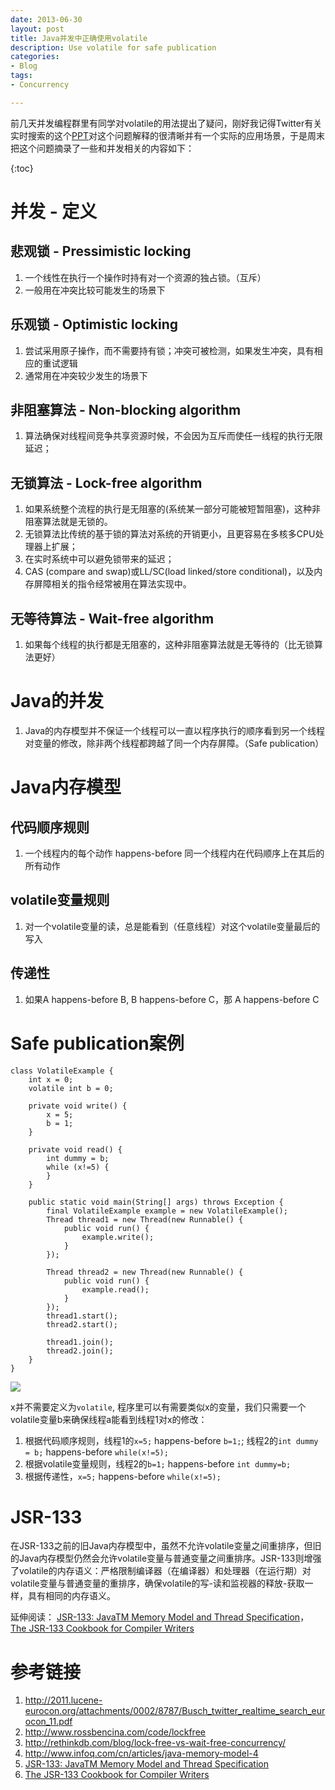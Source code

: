 ```yaml
---
date: 2013-06-30
layout: post
title: Java并发中正确使用volatile
description: Use volatile for safe publication
categories:
- Blog
tags:
- Concurrency

---
```



前几天并发编程群里有同学对volatile的用法提出了疑问，刚好我记得Twitter有关实时搜索的这个[PPT](http://2011.lucene-eurocon.org/attachments/0002/8787/Busch_twitter_realtime_search_eurocon_11.pdf)对这个问题解释的很清晰并有一个实际的应用场景，于是周末把这个问题摘录了一些和并发相关的内容如下：

{:toc}

# 并发 - 定义
## 悲观锁 - Pressimistic locking

1. 一个线性在执行一个操作时持有对一个资源的独占锁。（互斥）
2. 一般用在冲突比较可能发生的场景下

## 乐观锁 - Optimistic locking

1. 尝试采用原子操作，而不需要持有锁；冲突可被检测，如果发生冲突，具有相应的重试逻辑
2. 通常用在冲突较少发生的场景下

## 非阻塞算法 - Non-blocking algorithm

1. 算法确保对线程间竞争共享资源时候，不会因为互斥而使任一线程的执行无限延迟；

## 无锁算法 - Lock-free algorithm

1. 如果系统整个流程的执行是无阻塞的(系统某一部分可能被短暂阻塞)，这种非阻塞算法就是无锁的。
2. 无锁算法比传统的基于锁的算法对系统的开销更小，且更容易在多核多CPU处理器上扩展；
3. 在实时系统中可以避免锁带来的延迟；
4. CAS (compare and swap)或LL/SC(load linked/store conditional)，以及内存屏障相关的指令经常被用在算法实现中。

## 无等待算法 - Wait-free algorithm

1. 如果每个线程的执行都是无阻塞的，这种非阻塞算法就是无等待的（比无锁算法更好）

# Java的并发

1. Java的内存模型并不保证一个线程可以一直以程序执行的顺序看到另一个线程对变量的修改，除非两个线程都跨越了同一个内存屏障。（Safe publication）

# Java内存模型

## 代码顺序规则

1. 一个线程内的每个动作 happens-before 同一个线程内在代码顺序上在其后的所有动作

## volatile变量规则

1. 对一个volatile变量的读，总是能看到（任意线程）对这个volatile变量最后的写入

## 传递性

1. 如果A happens-before B, B happens-before C，那 A happens-before C

# Safe publication案例

```
class VolatileExample {
    int x = 0;
    volatile int b = 0;

    private void write() {
        x = 5;
        b = 1;
    }

    private void read() {
        int dummy = b;
        while (x!=5) {
        }
    }

    public static void main(String[] args) throws Exception {
        final VolatileExample example = new VolatileExample();
        Thread thread1 = new Thread(new Runnable() {
            public void run() {
                example.write();
            }
        });

        Thread thread2 = new Thread(new Runnable() {
            public void run() {
                example.read();
            }
        });
        thread1.start();
        thread2.start();

        thread1.join();
        thread2.join();
    }
}
```

<img src="https://www.evernote.com/shard/s26/sh/569ae14f-957d-4ca0-97d7-72f66479d298/b4fb554c924ec7c2356d3ca94d7be61a/deep/0/Screenshot%206/30/13%2010:48%20AM.png"/>

x并不需要定义为`volatile`, 程序里可以有需要类似x的变量，我们只需要一个volatile变量b来确保线程a能看到线程1对x的修改：

1. 根据代码顺序规则，线程1的`x=5;` happens-before `b=1;`; 线程2的`int dummy = b;`  happens-before `while(x!=5);`
2. 根据volatile变量规则，线程2的`b=1;` happens-before `int dummy=b;`
3. 根据传递性，`x=5;` happens-before `while(x!=5);` 

# JSR-133
在JSR-133之前的旧Java内存模型中，虽然不允许volatile变量之间重排序，但旧的Java内存模型仍然会允许volatile变量与普通变量之间重排序。JSR-133则增强了volatile的内存语义：严格限制编译器（在编译器）和处理器（在运行期）对volatile变量与普通变量的重排序，确保volatile的写-读和监视器的释放-获取一样，具有相同的内存语义。

延伸阅读： [JSR-133: JavaTM Memory Model and Thread Specification](http://www.cs.umd.edu/~pugh/java/memoryModel/jsr133.pdf)， [The JSR-133 Cookbook for Compiler Writers](http://www.cs.umd.edu/~pugh/java/memoryModel/jsr-133-faq.html)


# 参考链接

1. http://2011.lucene-eurocon.org/attachments/0002/8787/Busch_twitter_realtime_search_eurocon_11.pdf
2. http://www.rossbencina.com/code/lockfree
3. http://rethinkdb.com/blog/lock-free-vs-wait-free-concurrency/
4. http://www.infoq.com/cn/articles/java-memory-model-4
4. [JSR-133: JavaTM Memory Model and Thread Specification](http://www.cs.umd.edu/~pugh/java/memoryModel/jsr133.pdf)
4. [The JSR-133 Cookbook for Compiler Writers](http://www.cs.umd.edu/~pugh/java/memoryModel/jsr-133-faq.html)